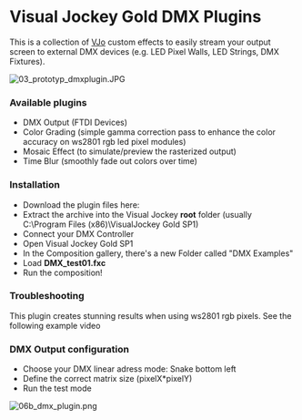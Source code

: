 # Visual Jockey Gold DMX Plugins #

This is a collection of [VJo](http://www.visualjockey.com/) custom effects to easily stream your output screen to external DMX devices (e.g. LED Pixel Walls, LED Strings, DMX Fixtures). 

![03_prototyp_dmxplugin.JPG](https://bitbucket.org/repo/x6G97j/images/1282263225-03_prototyp_dmxplugin.JPG)


### Available plugins ###

* DMX Output (FTDI Devices)
* Color Grading (simple gamma correction pass to enhance the color accuracy on ws2801 rgb led pixel modules)
* Mosaic Effect (to simulate/preview the rasterized output)
* Time Blur (smoothly fade out colors over time)

### Installation ###

* Download the plugin files here:
* Extract the archive into the Visual Jockey **root** folder (usually C:\Program Files (x86)\VisualJockey Gold SP1\)
* Connect your DMX Controller
* Open Visual Jockey Gold SP1
* In the Composition gallery, there's a new Folder called "DMX Examples"
* Load **DMX_test01.fxc**
* Run the composition!

### Troubleshooting ###

This plugin creates stunning results when using ws2801 rgb pixels. See the following example video

### DMX Output configuration ###

* Choose your DMX linear adress mode: Snake bottom left 
* Define the correct matrix size (pixelX*pixelY)
* Run the test mode

![06b_dmx_plugin.png](https://bitbucket.org/repo/x6G97j/images/1242016383-06b_dmx_plugin.png)